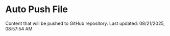 # Auto Push File

Content that will be pushed to GitHub repository.
Last updated: 08/21/2025, 08:57:54 AM